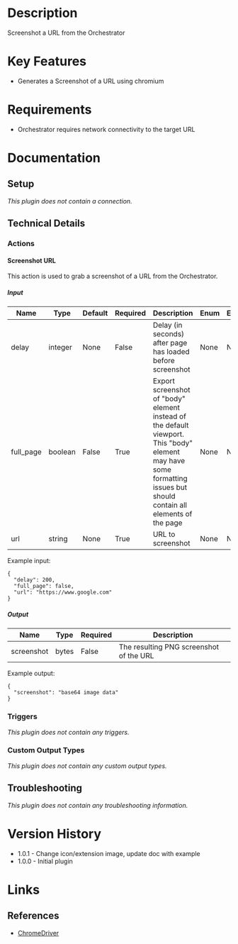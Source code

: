 # Description

Screenshot a URL from the Orchestrator

# Key Features

* Generates a Screenshot of a URL using chromium

# Requirements

* Orchestrator requires network connectivity to the target URL

# Documentation

## Setup

_This plugin does not contain a connection._

## Technical Details

### Actions

#### Screenshot URL

This action is used to grab a screenshot of a URL from the Orchestrator.

##### Input

|Name|Type|Default|Required|Description|Enum|Example|
|----|----|-------|--------|-----------|----|-------|
|delay|integer|None|False|Delay (in seconds) after page has loaded before screenshot|None|None|
|full_page|boolean|False|True|Export screenshot of "body" element instead of the default viewport.  This "body" element may have some formatting issues but should contain all elements of the page|None|None|
|url|string|None|True|URL to screenshot|None|None|

Example input:

```
{
  "delay": 200,
  "full_page": false,
  "url": "https://www.google.com"
}

```

##### Output

|Name|Type|Required|Description|
|----|----|--------|-----------|
|screenshot|bytes|False|The resulting PNG screenshot of the URL|

Example output:

```
{
  "screenshot": "base64 image data"
}
```

### Triggers

_This plugin does not contain any triggers._

### Custom Output Types

_This plugin does not contain any custom output types._
## Troubleshooting

_This plugin does not contain any troubleshooting information._

# Version History

* 1.0.1 - Change icon/extension image, update doc with example
* 1.0.0 - Initial plugin

# Links

## References

* [ChromeDriver](https://chromedriver.chromium.org/)
